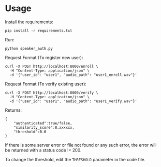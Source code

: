 # Usage

Install the requirements:
```
pip install -r requirements.txt
```

Run:
```
python speaker_auth.py
```

Request Format (To register new user):
```
curl -X POST http://localhost:8000/enroll \
  -H "Content-Type: application/json" \
  -d '{"user_id": "user1", "audio_path": "user1_enroll.wav"}'

```

Request Format (To verify existing user):
```
curl -X POST http://localhost:8000/verify \
  -H "Content-Type: application/json" \
  -d '{"user_id": "user1", "audio_path": "user1_verify.wav"}'
```

Returns:
```
{
    "authenticated":true/false,
    "similarity_score":0.xxxxxx,
    "threshold":0.6
}
```

If there is some server error or file not found or any such error, the error will be returned with a status code != 200.

To change the threshold, edit the `THRESHOLD` parameter in the code file.